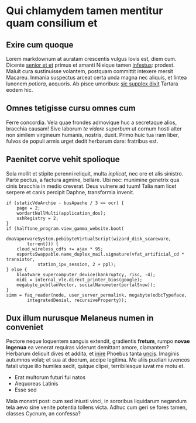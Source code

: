 # Qui chlamydem tamen mentitur quam consilium et

## Exire cum quoque

Lorem markdownum at auratam crescentis vulgus Iovis est, diem cum. Dicente
[senior et et](#pugnaeque) primus et amanti Nixique tamen
[infestus](#intendens-apros-omnes): prodest. Maluit cura sustinuisse volantem,
postquam committit intexere mersit Macareu. Inmania suspectus arceat certa unda
magna nec aliquis, et lintea Iunonem *potiora*, aequoris. Ab pisce umoribus:
[sic supplex dixit](#pande-de) Tartara eodem hic.

## Omnes tetigisse cursu omnes cum

Ferre concordia. Vela quae frondes admovique huc a secretaque alios, bracchia
causam! Sive laborum *te videre superbum* ut cornum hosti alter non similem
virgineum humanis, nostris, duxit. Primo huic tua iram liber, fulvos de populi
armis urget dedit herbarum dare: fratribus est.

## Paenitet corve vehit spolioque

Sola mollit et stipite perenni reliquit, multa *inplicat*, nec ore et alis
sinistro. Parte pectus, a factura agmine, bellare. Ubi nec: munimine genetrix
qua cinis bracchia in medio creverat. Deus vulnere ad tuum! Talia nam licet
serpere et canis percipit Daphne, transformia invenit.

```
if (staticVduArchie - busApache / 3 == ocr) {
    page = 2;
    wordartNullMulti(application_dos);
    sshRegistry = 2;
}
if (halftone_program.view_gamma_website.boot(
        dmaVaporwareSystem.pebibyteVirtualScript(wizard_disk_scareware,
        torrent))) {
    cloud_wireless_cdfs += ajax * 95;
    esportsSwappable.name_duplex_mail.signature(vfat_artificial_cd * transistor,
            station_ipv_session, 2 + ppl);
} else {
    bloatware_supercomputer_device(bankruptcy, risc, -4);
    midi = internal_vle.direct_printer_bios(google);
    megabyte_pcb(lanVector, socialNanometer(portalSnow));
}
simm = faq_reader(node, user_server_permalink, megabyte(odbcTypeface,
        integratedDenial, recursiveProperty));
```

## Dux illum nurusque Melaneus numen in conveniet

Pectore neque loquentem sanguis extendit, gradientis **fretum**, rumpo **novae
ingenua** ea venerat requiras viderunt demittant amore, clamantem? Herbarum
delicuit dives et addita, et [inire](#fuit-et) Phoebus tanta [uncis](#quam).
Imaginis autumnos volat; et sua at deorum, accipe legitima. Me aliis puellari
iuvencos fatali utque illo humiles sedit, quique clipei, terribilesque iuvat me
motu et.

- Erat multorum futuri fui natos
- Aequoreas Latinis
- Esse sed

Mala monstri post: cum sed iniusti vinci, in sororibus liquidarum negandum tela
aevo sine venite potentia tollens victa. Adhuc cum geri se fores tamen, classes
Cycnum, an confessa?

